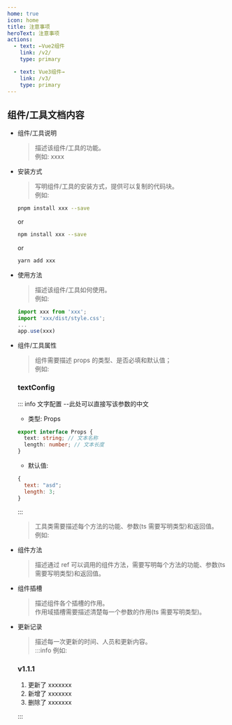```yaml
---
home: true
icon: home
title: 注意事项
heroText: 注意事项
actions:
  - text: ←Vue2组件
    link: /v2/
    type: primary

  - text: Vue3组件→
    link: /v3/
    type: primary
---
```


## 组件/工具文档内容

- 组件/工具说明
  > 描述该组件/工具的功能。  
  > 例如: xxxx
- 安装方式  
  > 写明组件/工具的安装方式，提供可以复制的代码块。  
  > 例如:
  ```bash
  pnpm install xxx --save
  ```
  or
  ```bash
  npm install xxx --save
  ```
  or
  ```bash
  yarn add xxx
  ```
- 使用方法
  > 描述该组件/工具如何使用。  
  > 例如:
  ```js
  import xxx from 'xxx';
  import 'xxx/dist/style.css';
  ...
  app.use(xxx)
  ```
- 组件/工具属性
  > 组件需要描述 <Text>props</Text> 的<Text>类型、是否必填和默认值</Text>；  
  > 例如:
  ### textConfig <Badge text="必填可以使用该标签" />
  ::: info 文字配置 --此处可以直接写该参数的中文
  - 类型: Props
  ```ts
  export interface Props {
    text: string; // 文本名称
    length: number; // 文本长度
  }
  ```
  - 默认值: 
  ```js
  {
    text: "asd";
    length: 3;
  }
  ```
  :::
  > 工具类<Text></Text>需要描述<Text>每个方法的功能、参数(ts 需要写明类型)和返回值</Text>。  
  > 例如:
- 组件方法
  > 描述通过 ref 可以调用的组件方法，需要写明<Text>每个方法的功能、参数(ts 需要写明类型)和返回值</Text>。
- 组件插槽
  > 描述组件各个插槽的作用。  
  > 作用域插槽需要描述清楚<Text>每一个参数的作用(ts 需要写明类型)</Text>。
- 更新记录
  > 描述每一次更新的时间、人员和更新内容。  
  :::info 例如: 
    ### v1.1.1

    1. 更新了 xxxxxxx
    2. 新增了 xxxxxxx
    3. 删除了 xxxxxxx

    <AuthorTime name="张三" time="2022-12-12"></AuthorTime>
  :::